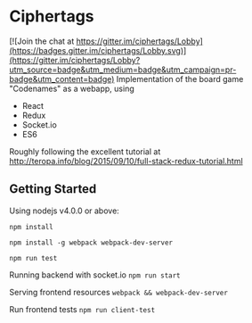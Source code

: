 Ciphertags
==========

[![Join the chat at https://gitter.im/ciphertags/Lobby](https://badges.gitter.im/ciphertags/Lobby.svg)](https://gitter.im/ciphertags/Lobby?utm_source=badge&utm_medium=badge&utm_campaign=pr-badge&utm_content=badge)
Implementation of the board game "Codenames" as a webapp, using
 - React
 - Redux
 - Socket.io
 - ES6

Roughly following the excellent tutorial at http://teropa.info/blog/2015/09/10/full-stack-redux-tutorial.html

Getting Started
---------------
Using nodejs v4.0.0 or above:

`npm install`

`npm install -g webpack webpack-dev-server`

`npm run test`

Running backend with socket.io
`npm run start`

Serving frontend resources
`webpack && webpack-dev-server`

Run frontend tests
`npm run client-test`

